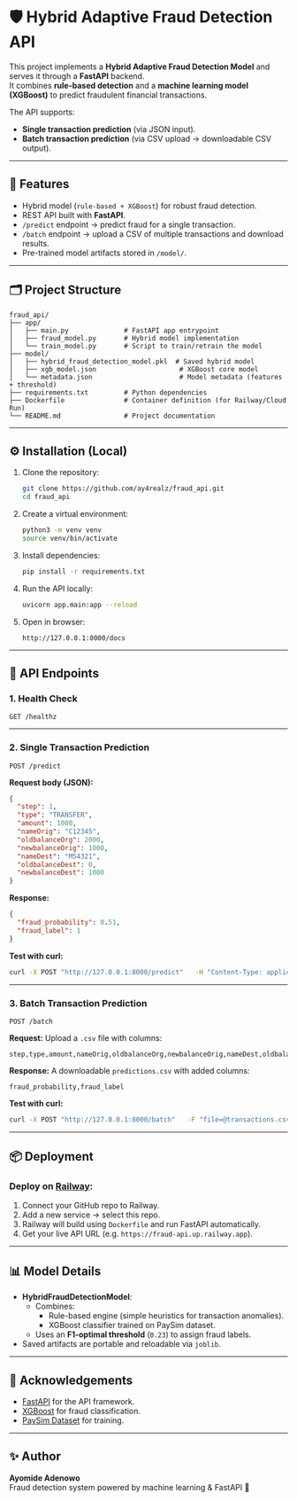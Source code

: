 # 🛡️ Hybrid Adaptive Fraud Detection API

This project implements a **Hybrid Adaptive Fraud Detection Model** and serves it through a **FastAPI** backend.  
It combines **rule-based detection** and a **machine learning model (XGBoost)** to predict fraudulent financial transactions.  

The API supports:
- **Single transaction prediction** (via JSON input).  
- **Batch transaction prediction** (via CSV upload → downloadable CSV output).  

---

## 🚀 Features
- Hybrid model (`rule-based + XGBoost`) for robust fraud detection.
- REST API built with **FastAPI**.
- `/predict` endpoint → predict fraud for a single transaction.
- `/batch` endpoint → upload a CSV of multiple transactions and download results.
- Pre-trained model artifacts stored in `/model/`.

---

## 🗂️ Project Structure
```
fraud_api/
├── app/
│   ├── main.py              # FastAPI app entrypoint
│   ├── fraud_model.py       # Hybrid model implementation
│   └── train_model.py       # Script to train/retrain the model
├── model/
│   ├── hybrid_fraud_detection_model.pkl  # Saved hybrid model
│   ├── xgb_model.json                     # XGBoost core model
│   └── metadata.json                      # Model metadata (features + threshold)
├── requirements.txt         # Python dependencies
├── Dockerfile               # Container definition (for Railway/Cloud Run)
└── README.md                # Project documentation
```

---

## ⚙️ Installation (Local)

1. Clone the repository:
   ```bash
   git clone https://github.com/ay4realz/fraud_api.git
   cd fraud_api
   ```

2. Create a virtual environment:
   ```bash
   python3 -m venv venv
   source venv/bin/activate
   ```

3. Install dependencies:
   ```bash
   pip install -r requirements.txt
   ```

4. Run the API locally:
   ```bash
   uvicorn app.main:app --reload
   ```

5. Open in browser:
   ```
   http://127.0.0.1:8000/docs
   ```

---

## 🔮 API Endpoints

### 1. Health Check
```http
GET /healthz
```

---

### 2. Single Transaction Prediction
```http
POST /predict
```

**Request body (JSON):**
```json
{
  "step": 1,
  "type": "TRANSFER",
  "amount": 1000,
  "nameOrig": "C12345",
  "oldbalanceOrg": 2000,
  "newbalanceOrig": 1000,
  "nameDest": "M54321",
  "oldbalanceDest": 0,
  "newbalanceDest": 1000
}
```

**Response:**
```json
{
  "fraud_probability": 0.51,
  "fraud_label": 1
}
```

**Test with curl:**
```bash
curl -X POST "http://127.0.0.1:8000/predict"   -H "Content-Type: application/json"   -d '{"step":1,"type":"TRANSFER","amount":1000,"nameOrig":"C12345","oldbalanceOrg":2000,"newbalanceOrig":1000,"nameDest":"M54321","oldbalanceDest":0,"newbalanceDest":1000}'
```

---

### 3. Batch Transaction Prediction
```http
POST /batch
```

**Request:** Upload a `.csv` file with columns:
```
step,type,amount,nameOrig,oldbalanceOrg,newbalanceOrig,nameDest,oldbalanceDest,newbalanceDest
```

**Response:** A downloadable `predictions.csv` with added columns:
```
fraud_probability,fraud_label
```

**Test with curl:**
```bash
curl -X POST "http://127.0.0.1:8000/batch"   -F "file=@transactions.csv" -OJ
```

---

## 📦 Deployment

### Deploy on [Railway](https://railway.app):
1. Connect your GitHub repo to Railway.  
2. Add a new service → select this repo.  
3. Railway will build using `Dockerfile` and run FastAPI automatically.  
4. Get your live API URL (e.g. `https://fraud-api.up.railway.app`).  

---

## 📊 Model Details
- **HybridFraudDetectionModel**:
  - Combines:
    - Rule-based engine (simple heuristics for transaction anomalies).
    - XGBoost classifier trained on PaySim dataset.
  - Uses an **F1-optimal threshold** (`0.23`) to assign fraud labels.  
- Saved artifacts are portable and reloadable via `joblib`.

---

## 🙌 Acknowledgements
- [FastAPI](https://fastapi.tiangolo.com/) for the API framework.  
- [XGBoost](https://xgboost.ai/) for fraud classification.  
- [PaySim Dataset](https://www.kaggle.com/datasets/ealaxi/paysim1) for training.  

---

## ✨ Author
**Ayomide Adenowo**  
Fraud detection system powered by machine learning & FastAPI 🚀
